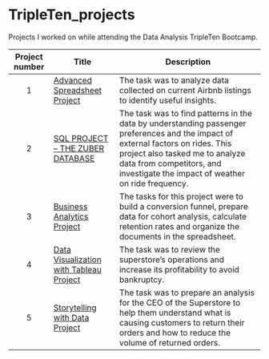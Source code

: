 # TripleTen_projects
Projects I worked on while attending the Data Analysis TripleTen Bootcamp.


| Project number | Title | Description |
| :-----------: | ----------- |----------- |
| 1 | [Advanced Spreadsheet Project](https://docs.google.com/spreadsheets/d/1W6_JOP-u9kH6UPBg9reghYmYMqUfTSQNPlxQoPtOiUQ/edit?usp=sharing) | The task was to analyze data collected on current Airbnb listings to identify useful insights. |
| 2 | [SQL PROJECT – THE ZUBER DATABASE](https://tripleten.com/trainer/bi-analyst/lesson/32ddb20e-3ada-4aea-88d7-3ba42f2bd09c/task/d102902d-9759-41d6-8121-d35db6e9b511/) | The task was to find patterns in the data by understanding passenger preferences and the impact of external factors on rides. This project also tasked me to analyze data from competitors, and investigate the impact of weather on ride frequency. |
| 3 | [Business Analytics Project](https://docs.google.com/spreadsheets/d/1np4ko7XbHQ-EwSKuzDq0TUC82_Aq_7rtSgwKFXnTo0o/edit?usp=sharing) | The tasks for this project were to build a conversion funnel, prepare data for cohort analysis, calculate retention rates and organize the documents in the spreadsheet. |
| 4 |	[Data Visualization with Tableau Project](https://public.tableau.com/app/profile/sarah.blankson.stiles.ocran/viz/SARAHBLANKSON-STILES-OCRANTABLEAUPROJECT-SUPERSTORES) | The task was to review the superstore’s operations and increase its profitability to avoid bankruptcy. |
| 5	| [Storytelling with Data Project](https://public.tableau.com/app/profile/sarah.blankson.stiles.ocran/viz/SARAHBLANKSON-STILES-OCRANSPRINT5PROJECT/ReturnsPresentation) | The task was to prepare an analysis for the CEO of the Superstore to help them understand what is causing customers to return their orders and how to reduce the volume of returned orders. |

		
